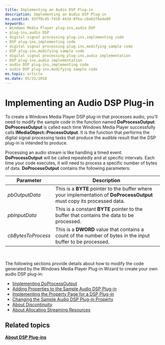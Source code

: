 ```yaml
---
title: Implementing an Audio DSP Plug-in
description: Implementing an Audio DSP Plug-in
ms.assetid: 93ff0c45-f418-443d-8fba-c0a62f6e4e80
keywords:
- Windows Media Player plug-ins,audio DSP
- plug-ins,audio DSP
- digital signal processing plug-ins,implementing code
- DSP plug-ins,implementing code
- digital signal processing plug-ins,modifying sample code
- DSP plug-ins,modifying sample code
- digital signal processing plug-ins,audio implementation
- DSP plug-ins,audio implementation
- audio DSP plug-ins,implementing code
- audio DSP plug-ins,modifying sample code
ms.topic: article
ms.date: 05/31/2018
---
```


# Implementing an Audio DSP Plug-in

To create a Windows Media Player DSP plug-in that processes audio, you'll need to modify the sample code in the function named **DoProcessOutput**. **DoProcessOutput** is called each time Windows Media Player successfully calls **IMediaObject::ProcessOutput**. It is the function that performs the digital signal processing tasks that produce the audible result that the DSP plug-in is intended to produce.

Processing an audio stream is like handling a timed event. **DoProcessOutput** will be called repeatedly and at specific intervals. Each time your code executes, it will need to process a specific number of bytes of data. **DoProcessOutput** contains the following parameters:



| Parameter          | Description                                                                                                             |
|--------------------|-------------------------------------------------------------------------------------------------------------------------|
| *pbOutputData*     | This is a **BYTE** pointer to the buffer where your implementation of **DoProcessOutput** must copy its processed data. |
| *pbInputData*      | This is a constant **BYTE** pointer to the buffer that contains the data to be processed.                               |
| *cbBytesToProcess* | This is a **DWORD** value that contains a count of the number of bytes in the input buffer to be processed.             |



 

The following sections provide details about how to modify the code generated by the Windows Media Player Plug-in Wizard to create your own audio DSP plug-in:

-   [Implementing DoProcessOutput](implementing-doprocessoutput.md)
-   [Adding Properties to the Sample Audio DSP Plug-in](adding-properties-to-the-sample-audio-dsp-plug-in.md)
-   [Implementing the Property Page for a DSP Plug-in](implementing-the-property-page-for-a-dsp-plug-in.md)
-   [Changing the Sample Audio DSP Plug-in Property](changing-the-sample-audio-dsp-plug-in-property.md)
-   [About Discontinuity](about-discontinuity.md)
-   [About Allocating Streaming Resources](about-allocating-streaming-resources.md)

## Related topics

<dl> <dt>

[**About DSP Plug-ins**](about-dsp-plug-ins.md)
</dt> </dl>

 

 




